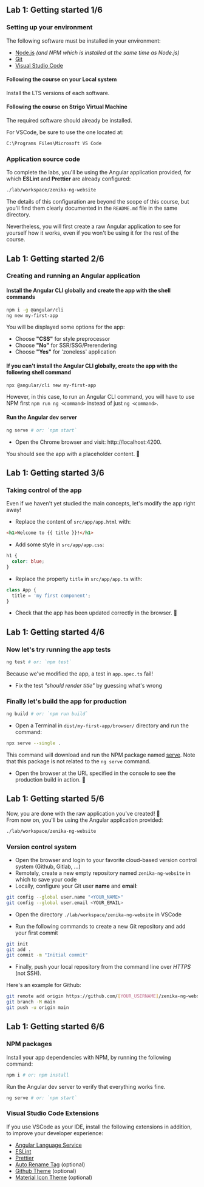 ## Lab 1: Getting started 1/6
### Setting up your environment

The following software must be installed in your environment:

- [Node.js](https://nodejs.org/en/download) *(and NPM which is installed at the same time as Node.js)*
- [Git](https://git-scm.com/downloads)
- [Visual Studio Code](https://code.visualstudio.com/download)

#### Following the course on your Local system

Install the LTS versions of each software.

#### Following the course on Strigo Virtual Machine

The required software should already be installed.

For VSCode, be sure to use the one located at:

```txt
C:\Programs Files\Microsoft VS Code
```

### Application source code

To complete the labs, you'll be using the Angular application provided, for which **ESLint** and **Prettier** are already configured:

```txt
./lab/workspace/zenika-ng-website
```

The details of this configuration are beyond the scope of this course, but you'll find them clearly documented in the `README.md` file in the same directory.

Nevertheless, you will first create a raw Angular application to see for yourself how it works, even if you won't be using it for the rest of the course.

<!-- separator-vertical -->

## Lab 1: Getting started 2/6
### Creating and running an Angular application

#### Install the Angular CLI globally and create the app with the shell commands

```bash
npm i -g @angular/cli
ng new my-first-app
```

You will be displayed some options for the app:
- Choose **"CSS"** for style preprocessor
- Choose **"No"** for SSR/SSG/Prerendering
- Choose **"Yes"** for 'zoneless' application

#### If you can't install the Angular CLI globally, create the app with the following shell command

```bash
npx @angular/cli new my-first-app
```

However, in this case, to run an Angular CLI command, you will have to use NPM first `npm run ng <command>` instead of just `ng <command>`.

#### Run the Angular dev server

```bash
ng serve # or: `npm start`
```

- Open the Chrome browser and visit: http://localhost:4200.

You should see the app with a placeholder content. 🚀

<!-- separator-vertical -->

## Lab 1: Getting started 3/6
### Taking control of the app

Even if we haven't yet studied the main concepts, let's modify the app right away!

- Replace the content of `src/app/app.html` with:

```html
<h1>Welcome to {{ title }}!</h1>
```

- Add some style in `src/app/app.css`:

```css
h1 {
  color: blue;
}
```

- Replace the property `title` in `src/app/app.ts` with:

```ts
class App {
  title = 'my first component';
}
```

- Check that the app has been updated correctly in the browser. 🚀

<!-- separator-vertical -->

## Lab 1: Getting started 4/6
### Now let's try running the app tests

```bash
ng test # or: `npm test`
```

Because we've modified the app, a test in `app.spec.ts` fail!

- Fix the test *"should render title"* by guessing what's wrong

### Finally let's build the app for production

```bash
ng build # or: `npm run build`
```

- Open a Terminal in `dist/my-first-app/browser/` directory and run the command:

```bash
npx serve --single .
```

This command will download and run the NPM package named [serve](https://www.npmjs.com/package/serve).
Note that this package is not related to the `ng serve` command.

- Open the browser at the URL specified in the console to see the production build in action. 🚀

<!-- separator-vertical -->

## Lab 1: Getting started 5/6

Now, you are done with the raw application you've created! 🎉<br />
From now on, you'll be using the Angular application provided:

```txt
./lab/workspace/zenika-ng-website
```

### Version control system

- Open the browser and login to your favorite cloud-based version control system (Github, Gitlab, ...)
- Remotely, create a new empty repository named `zenika-ng-website` in which to save your code
- Locally, configure your Git user **name** and **email**:

```bash
git config --global user.name "<YOUR_NAME>"
git config --global user.email <YOUR_EMAIL>
```

- Open the directory `./lab/workspace/zenika-ng-website` in VSCode

- Run the following commands to create a new Git repository and add your first commit

```bash
git init
git add .
git commit -m "Initial commit"
```

- Finally, push your local repository from the command line over *HTTPS* (not SSH).

Here's an example for Github:

```bash
git remote add origin https://github.com/[YOUR_USERNAME]/zenika-ng-website.git
git branch -M main
git push -u origin main
```

<!-- separator-vertical -->

## Lab 1: Getting started 6/6
### NPM packages

Install your app dependencies with NPM, by running the following command:

```bash
npm i # or: npm install
```

Run the Angular dev server to verify that everything works fine.

```bash
ng serve # or: `npm start`
```

### Visual Studio Code Extensions

If you use VSCode as your IDE, install the following extensions in addition, to improve your developer experience:

- [Angular Language Service](https://marketplace.visualstudio.com/items?itemName=Angular.ng-template)
- [ESLint](https://marketplace.visualstudio.com/items?itemName=dbaeumer.vscode-eslint)
- [Prettier](https://marketplace.visualstudio.com/items?itemName=esbenp.prettier-vscode)
- [Auto Rename Tag](https://marketplace.visualstudio.com/items?itemName=formulahendry.auto-rename-tag) (optional)
- [Github Theme](https://marketplace.visualstudio.com/items?itemName=GitHub.github-vscode-theme) (optional)
- [Material Icon Theme](https://marketplace.visualstudio.com/items?itemName=PKief.material-icon-theme) (optional)
